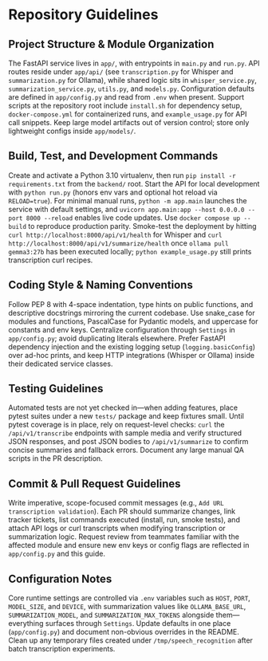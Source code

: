 # Repository Guidelines

## Project Structure & Module Organization
The FastAPI service lives in `app/`, with entrypoints in `main.py` and `run.py`. API routes reside under `app/api/` (see `transcription.py` for Whisper and `summarization.py` for Ollama), while shared logic sits in `whisper_service.py`, `summarization_service.py`, `utils.py`, and `models.py`. Configuration defaults are defined in `app/config.py` and read from `.env` when present. Support scripts at the repository root include `install.sh` for dependency setup, `docker-compose.yml` for containerized runs, and `example_usage.py` for API call snippets. Keep large model artifacts out of version control; store only lightweight configs inside `app/models/`.

## Build, Test, and Development Commands
Create and activate a Python 3.10 virtualenv, then run `pip install -r requirements.txt` from the `backend/` root. Start the API for local development with `python run.py` (honors env vars and optional hot reload via `RELOAD=true`). For minimal manual runs, `python -m app.main` launches the service with default settings, and `uvicorn app.main:app --host 0.0.0.0 --port 8000 --reload` enables live code updates. Use `docker compose up --build` to reproduce production parity. Smoke-test the deployment by hitting `curl http://localhost:8000/api/v1/health` for Whisper and `curl http://localhost:8000/api/v1/summarize/health` once `ollama pull gemma3:27b` has been executed locally; `python example_usage.py` still prints transcription curl recipes.

## Coding Style & Naming Conventions
Follow PEP 8 with 4-space indentation, type hints on public functions, and descriptive docstrings mirroring the current codebase. Use snake_case for modules and functions, PascalCase for Pydantic models, and uppercase for constants and env keys. Centralize configuration through `Settings` in `app/config.py`; avoid duplicating literals elsewhere. Prefer FastAPI dependency injection and the existing logging setup (`logging.basicConfig`) over ad-hoc prints, and keep HTTP integrations (Whisper or Ollama) inside their dedicated service classes.

## Testing Guidelines
Automated tests are not yet checked in—when adding features, place pytest suites under a new `tests/` package and keep fixtures small. Until pytest coverage is in place, rely on request-level checks: `curl` the `/api/v1/transcribe` endpoints with sample media and verify structured JSON responses, and post JSON bodies to `/api/v1/summarize` to confirm concise summaries and fallback errors. Document any large manual QA scripts in the PR description.

## Commit & Pull Request Guidelines
Write imperative, scope-focused commit messages (e.g., `Add URL transcription validation`). Each PR should summarize changes, link tracker tickets, list commands executed (install, run, smoke tests), and attach API logs or curl transcripts when modifying transcription or summarization logic. Request review from teammates familiar with the affected module and ensure new env keys or config flags are reflected in `app/config.py` and this guide.

## Configuration Notes
Core runtime settings are controlled via `.env` variables such as `HOST`, `PORT`, `MODEL_SIZE`, and `DEVICE`, with summarization values like `OLLAMA_BASE_URL`, `SUMMARIZATION_MODEL`, and `SUMMARIZATION_MAX_TOKENS` alongside them—everything surfaces through `Settings`. Update defaults in one place (`app/config.py`) and document non-obvious overrides in the README. Clean up any temporary files created under `/tmp/speech_recognition` after batch transcription experiments.
